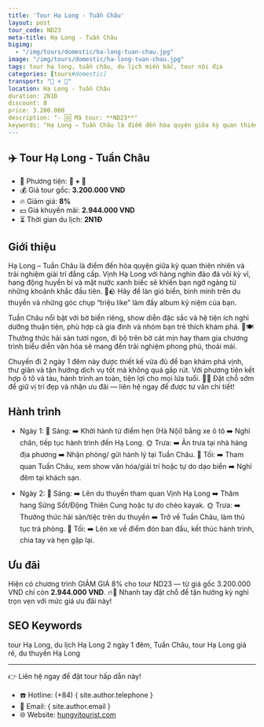 ```yaml
---
title: 'Tour Hạ Long - Tuần Châu'
layout: post
tour_code: ND23
meta-title: Hạ Long - Tuần Châu
bigimg:
  - "/img/tours/domestic/ha-long-tuan-chau.jpg"
image: "/img/tours/domestic/ha-long-tuan-chau.jpg"
tags: tour hạ long, tuần châu, du lịch miền bắc, tour nội địa
categories: [tours#domestic]
transport: "🚌 + 🚅"
location: Hạ Long - Tuần Châu
duration: 2N1Đ
discount: 8
price: 3.200.000
description: "- 🆔 Mã tour: **ND23**"
keywords: "Hạ Long – Tuần Châu là điểm đến hòa quyện giữa kỳ quan thiên nhiên và trải nghiệm giải trí đẳng cấp. Vịnh Hạ Long với hàng nghìn đảo đá vôi kỳ vĩ, hang động huyền bí và mặt nước xanh biếc sẽ khiến bạn ngỡ ngàng từ những khoảnh khắc đầu tiên. 🌊🪨 Hãy để làn gió biển, bình minh trên du thuyền và những góc chụp “triệu like” làm đầy album kỷ niệm của bạn."
---
```


## ✈️ Tour Hạ Long - Tuần Châu

- 🚗 Phương tiện: **🚌 + 🚅**
- 💰 Giá tour gốc: **3.200.000 VND**
- 🔥 Giảm giá: **8%**
- 💵 Giá khuyến mãi: **2.944.000 VND**
- ⏳ Thời gian du lịch: **2N1Đ**

## Giới thiệu
Hạ Long – Tuần Châu là điểm đến hòa quyện giữa kỳ quan thiên nhiên và trải nghiệm giải trí đẳng cấp. Vịnh Hạ Long với hàng nghìn đảo đá vôi kỳ vĩ, hang động huyền bí và mặt nước xanh biếc sẽ khiến bạn ngỡ ngàng từ những khoảnh khắc đầu tiên. 🌊🪨 Hãy để làn gió biển, bình minh trên du thuyền và những góc chụp “triệu like” làm đầy album kỷ niệm của bạn.

Tuần Châu nổi bật với bờ biển riêng, show diễn đặc sắc và hệ tiện ích nghỉ dưỡng thuận tiện, phù hợp cả gia đình và nhóm bạn trẻ thích khám phá. 🚤🍽️ Thưởng thức hải sản tươi ngon, đi bộ trên bờ cát mịn hay tham gia chương trình biểu diễn văn hóa sẽ mang đến trải nghiệm phong phú, thoải mái.

Chuyến đi 2 ngày 1 đêm này được thiết kế vừa đủ để bạn khám phá vịnh, thư giãn và tận hưởng dịch vụ tốt mà không quá gấp rút. Với phương tiện kết hợp ô tô và tàu, hành trình an toàn, tiện lợi cho mọi lứa tuổi. 📸✨ Đặt chỗ sớm để giữ vị trí đẹp và nhận ưu đãi — liên hệ ngay để được tư vấn chi tiết!

## Hành trình
- Ngày 1:
  🌅 Sáng: ➡️ Khởi hành từ điểm hẹn (Hà Nội) bằng xe ô tô ➡️ Nghỉ chân, tiếp tục hành trình đến Hạ Long.
  🌞 Trưa: ➡️ Ăn trưa tại nhà hàng địa phương ➡️ Nhận phòng/ gửi hành lý tại Tuần Châu.
  🌙 Tối: ➡️ Tham quan Tuần Châu, xem show văn hóa/giải trí hoặc tự do dạo biển ➡️ Nghỉ đêm tại khách sạn.

- Ngày 2:
  🌅 Sáng: ➡️ Lên du thuyền tham quan Vịnh Hạ Long ➡️ Thăm hang Sửng Sốt/Động Thiên Cung hoặc tự do chèo kayak.
  🌞 Trưa: ➡️ Thưởng thức hải sản/tiệc trên du thuyền ➡️ Trở về Tuần Châu, làm thủ tục trả phòng.
  🌙 Tối: ➡️ Lên xe về điểm đón ban đầu, kết thúc hành trình, chia tay và hẹn gặp lại.

## Ưu đãi
Hiện có chương trình GIẢM GIÁ 8% cho tour ND23 — từ giá gốc 3.200.000 VND chỉ còn **2.944.000 VND**. 🔥💸 Nhanh tay đặt chỗ để tận hưởng kỳ nghỉ trọn vẹn với mức giá ưu đãi này!

## SEO Keywords
tour Hạ Long, du lịch Hạ Long 2 ngày 1 đêm, Tuần Châu, tour Hạ Long giá rẻ, du thuyền Hạ Long

---

👉 Liên hệ ngay để đặt tour hấp dẫn này!

- ☎️ Hotline: (+84) { site.author.telephone }
- 📧 Email: { site.author.email }
- 🌐 Website: [hungvitourist.com](https://hungvitourist.com)

